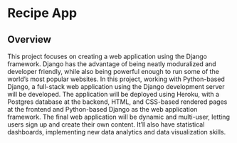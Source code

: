 # Recipe App

<h2>Overview</h2>
<p>
This project focuses on creating a web application using the Django framework. Django has the advantage of being neatly moduralized and developer friendly, while also being powerful enough to run some of the world’s most popular websites. In this project, working with Python-based Django, a full-stack web application using the Django development server will be developed. The application will be deployed using Heroku, with a Postgres database at the backend, HTML, and CSS-based rendered pages at the frontend and Python-based Django as the web application framework. The final web application will be dynamic and multi-user, letting users sign up and create their own content. It’ll also have statistical dashboards, implementing new data analytics and data visualization skills.
</p>
